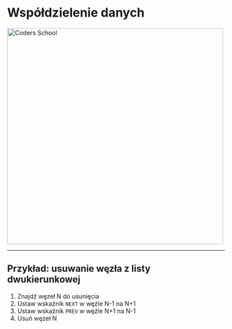 <!-- .slide: data-background="#111111" -->

# Współdzielenie danych

<a href="https://coders.school">
    <img width="500" data-src="../coders_school_logo.png" alt="Coders School" class="plain">
</a>

___

## Przykład: usuwanie węzła z listy dwukierunkowej

1. <!-- .element: class="fragment fade-in" --> Znajdź węzeł N do usunięcia
2. <!-- .element: class="fragment fade-in" --> Ustaw wskaźnik <code>NEXT</code> w węźle N-1 na N+1
3. <!-- .element: class="fragment fade-in" --> Ustaw wskaźnik <code>PREV</code> w węźle N+1 na N-1
4. <!-- .element: class="fragment fade-in" --> Usuń węzeł N